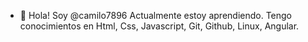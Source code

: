 - 👋 Hola! Soy @camilo7896
Actualmente estoy aprendiendo. 
Tengo conocimientos en Html, Css, Javascript,  Git, Github, Linux, Angular.
